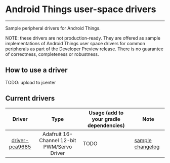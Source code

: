 # Android Things user-space drivers
----

Sample peripheral drivers for Android Things.

NOTE: these drivers are not production-ready. They are offered as sample implementations of Android Things user space drivers for common peripherals as part of the Developer Preview release. There is no guarantee of correctness, completeness or robustness.


## How to use a driver

TODO: upload to jcenter


## Current drivers

<!-- DRIVER_LIST_START -->
Driver | Type | Usage (add to your gradle dependencies) | Note
:---:|:---:| --- | ---
[driver-pca9685](driver-pca9685/pca9685) | Adafruit 16-Channel 12-bit PWM/Servo Driver | TODO |  [sample](driver-pca9685/pca9685-sample) [changelog](driver-pca9685/pca9685/CHANGELOG.md)
<!-- DRIVER_LIST_END -->